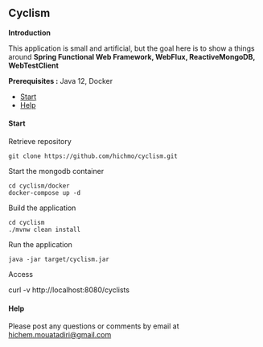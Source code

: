 ## Cyclism

**Introduction**

This application is small and artificial, but the goal here is to show a things around
**Spring Functional Web Framework, WebFlux, ReactiveMongoDB, WebTestClient**


**Prerequisites :** Java 12,  Docker

* [Start](#start)
* [Help](#help)

#### Start

Retrieve repository
```
git clone https://github.com/hichmo/cyclism.git
```
Start the mongodb container
```
cd cyclism/docker
docker-compose up -d
```

Build the application
```
cd cyclism
./mvnw clean install
```
Run the application
```
java -jar target/cyclism.jar
```
Access

curl -v http://localhost:8080/cyclists

#### Help
Please post any questions or comments by email at hichem.mouatadiri@gmail.com
